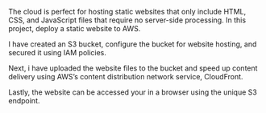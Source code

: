 The cloud is perfect for hosting static websites that only include HTML, CSS, and JavaScript files that require no server-side processing. In this project, deploy a static website to AWS.

I have created an S3 bucket, configure the bucket for website hosting, and secured it using IAM policies.

Next, i have uploaded the website files to the bucket and speed up content delivery using AWS’s content distribution network service, CloudFront.

Lastly, the website can be accessed your in a browser using the unique S3 endpoint.
